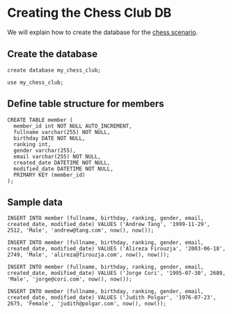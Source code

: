 # Creating the Chess Club DB

We will explain how to create the database for the [chess scenario](./chess_scenario.md).

## Create the database

```
create database my_chess_club;

use my_chess_club;
```

## Define table structure for members

```
CREATE TABLE member (
  member_id int NOT NULL AUTO_INCREMENT,
  fullname varchar(255) NOT NULL,
  birthday DATE NOT NULL,
  ranking int,
  gender varchar(255),
  email varchar(255) NOT NULL,
  created_date DATETIME NOT NULL,
  modified_date DATETIME NOT NULL,
  PRIMARY KEY (member_id)
);
```

## Sample data

```
INSERT INTO member (fullname, birthday, ranking, gender, email, created_date, modified_date) VALUES ('Andrew Tang', '1999-11-29', 2512, 'Male', 'andrew@tang.com', now(), now());

INSERT INTO member (fullname, birthday, ranking, gender, email, created_date, modified_date) VALUES ('Alireza Firouzja', '2003-06-18', 2749, 'Male', 'alireza@firouzja.com', now(), now());

INSERT INTO member (fullname, birthday, ranking, gender, email, created_date, modified_date) VALUES ('Jorge Cori', '1995-07-30', 2689, 'Male', 'jorge@cori.com', now(), now());

INSERT INTO member (fullname, birthday, ranking, gender, email, created_date, modified_date) VALUES ('Judith Polgar', '1976-07-23', 2675, 'Female', 'judith@polgar.com', now(), now());
```